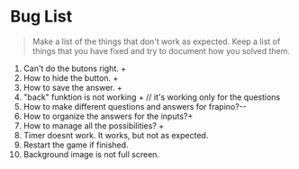 # Bug List

> Make a list of the things that don't work as expected. Keep a list of things that you have fixed and try to document how you solved them.

1. Can't do the butons right. +
2. How to hide the button. +
3. How to save the answer. +
4. "back" funktion is not working + // it's working only for the questions
5. How to make different questions and answers for frapino?--
6. How to organize the answers for the inputs?+
7. How to manage all the possibilities? +
8. Timer doesnt work. It works, but not as expected.
9. Restart the game if finished.
10. Background image is not full screen.